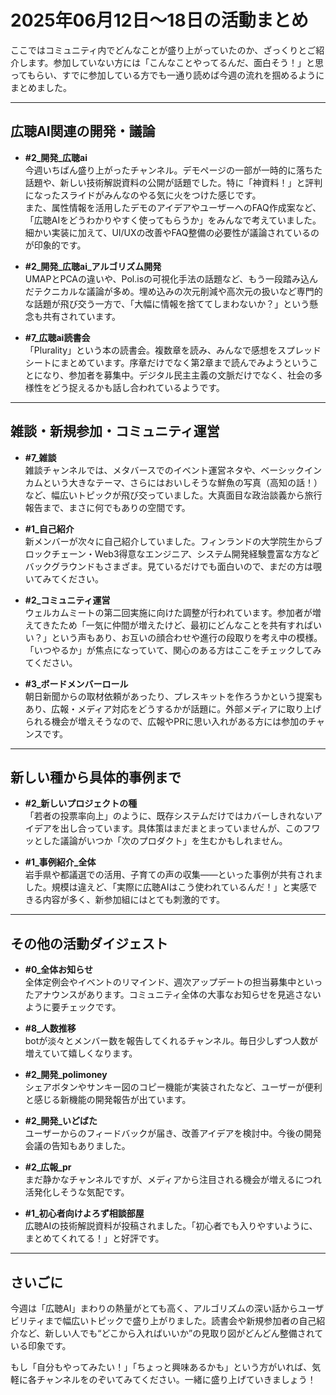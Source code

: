 # 2025年06月12日～18日の活動まとめ

ここではコミュニティ内でどんなことが盛り上がっていたのか、ざっくりとご紹介します。参加していない方には「こんなことやってるんだ、面白そう！」と思ってもらい、すでに参加している方でも一通り読めば今週の流れを掴めるようにまとめました。

---

## 広聴AI関連の開発・議論

- **#2_開発_広聴ai**  
  今週いちばん盛り上がったチャンネル。デモページの一部が一時的に落ちた話題や、新しい技術解説資料の公開が話題でした。特に「神資料！」と評判になったスライドがみんなのやる気に火をつけた感じです。  
  また、属性情報を活用したデモのアイデアやユーザーへのFAQ作成案など、「広聴AIをどうわかりやすく使ってもらうか」をみんなで考えていました。細かい実装に加えて、UI/UXの改善やFAQ整備の必要性が議論されているのが印象的です。

- **#2_開発_広聴ai_アルゴリズム開発**  
  UMAPとPCAの違いや、Pol.isの可視化手法の話題など、もう一段踏み込んだテクニカルな議論が多め。埋め込みの次元削減や高次元の扱いなど専門的な話題が飛び交う一方で、「大幅に情報を捨ててしまわないか？」という懸念も共有されています。

- **#7_広聴ai読書会**  
  「Plurality」という本の読書会。複数章を読み、みんなで感想をスプレッドシートにまとめています。序章だけでなく第2章まで読んでみようということになり、参加者を募集中。デジタル民主主義の文脈だけでなく、社会の多様性をどう捉えるかも話し合われているようです。

---

## 雑談・新規参加・コミュニティ運営

- **#7_雑談**  
  雑談チャンネルでは、メタバースでのイベント運営ネタや、ベーシックインカムという大きなテーマ、さらにはおいしそうな鮮魚の写真（高知の話！）など、幅広いトピックが飛び交っていました。大真面目な政治談義から旅行報告まで、まさに何でもありの空間です。

- **#1_自己紹介**  
  新メンバーが次々に自己紹介していました。フィンランドの大学院生からブロックチェーン・Web3得意なエンジニア、システム開発経験豊富な方などバックグラウンドもさまざま。見ているだけでも面白いので、まだの方は覗いてみてください。

- **#2_コミュニティ運営**  
  ウェルカムミートの第二回実施に向けた調整が行われています。参加者が増えてきたため「一気に仲間が増えたけど、最初にどんなことを共有すればいい？」という声もあり、お互いの顔合わせや進行の段取りを考え中の模様。「いつやるか」が焦点になっていて、関心のある方はここをチェックしてみてください。

- **#3_ボードメンバーロール**  
  朝日新聞からの取材依頼があったり、プレスキットを作ろうかという提案もあり、広報・メディア対応をどうするかが話題に。外部メディアに取り上げられる機会が増えそうなので、広報やPRに思い入れがある方には参加のチャンスです。

---

## 新しい種から具体的事例まで

- **#2_新しいプロジェクトの種**  
  「若者の投票率向上」のように、既存システムだけではカバーしきれないアイデアを出し合っています。具体策はまだまとまっていませんが、このフワッとした議論がいつか「次のプロダクト」を生むかもしれません。

- **#1_事例紹介_全体**  
  岩手県や都議選での活用、子育ての声の収集――といった事例が共有されました。規模は違えど、「実際に広聴AIはこう使われているんだ！」と実感できる内容が多く、新参加組にはとても刺激的です。

---

## その他の活動ダイジェスト

- **#0_全体お知らせ**  
  全体定例会やイベントのリマインド、週次アップデートの担当募集中といったアナウンスがあります。コミュニティ全体の大事なお知らせを見逃さないように要チェックです。

- **#8_人数推移**  
  botが淡々とメンバー数を報告してくれるチャンネル。毎日少しずつ人数が増えていて嬉しくなります。

- **#2_開発_polimoney**  
  シェアボタンやサンキー図のコピー機能が実装されたなど、ユーザーが便利と感じる新機能の開発報告が出ています。

- **#2_開発_いどばた**  
  ユーザーからのフィードバックが届き、改善アイデアを検討中。今後の開発会議の告知もありました。

- **#2_広報_pr**  
  まだ静かなチャンネルですが、メディアから注目される機会が増えるにつれ活発化しそうな気配です。

- **#1_初心者向けよろず相談部屋**  
  広聴AIの技術解説資料が投稿されました。「初心者でも入りやすいように、まとめてくれてる！」と好評です。

---

## さいごに

今週は「広聴AI」まわりの熱量がとても高く、アルゴリズムの深い話からユーザビリティまで幅広いトピックで盛り上がりました。読書会や新規参加者の自己紹介など、新しい人でも“どこから入ればいいか”の見取り図がどんどん整備されている印象です。

もし「自分もやってみたい！」「ちょっと興味あるかも」という方がいれば、気軽に各チャンネルをのぞいてみてください。一緒に盛り上げていきましょう！  
